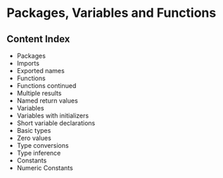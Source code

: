# Packages, Variables and Functions

## Content Index
* Packages
* Imports
* Exported names
* Functions
* Functions continued
* Multiple results
* Named return values
* Variables
* Variables with initializers
* Short variable declarations
* Basic types
* Zero values
* Type conversions
* Type inference
* Constants
* Numeric Constants
